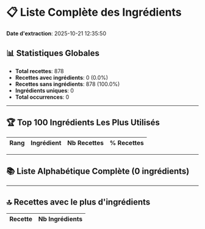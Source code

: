 # 📋 Liste Complète des Ingrédients

**Date d'extraction**: 2025-10-21 12:35:50

## 📊 Statistiques Globales

- **Total recettes**: 878
- **Recettes avec ingrédients**: 0 (0.0%)
- **Recettes sans ingrédients**: 878 (100.0%)
- **Ingrédients uniques**: 0
- **Total occurrences**: 0

---

## 🏆 Top 100 Ingrédients Les Plus Utilisés

| Rang | Ingrédient | Nb Recettes | % Recettes |
|------|------------|-------------|------------|

---

## 📚 Liste Alphabétique Complète (0 ingrédients)


---

## 🔝 Recettes avec le plus d'ingrédients

| Recette | Nb Ingrédients |
|---------|----------------|
